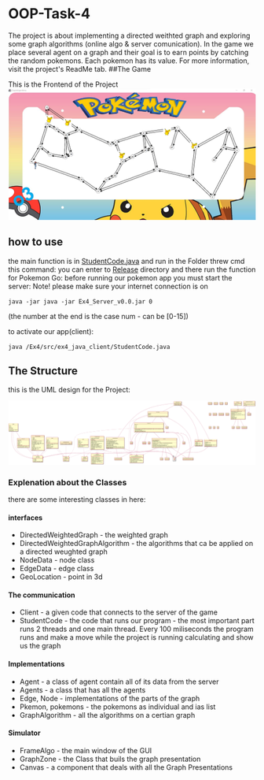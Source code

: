 # OOP-Task-4
The project is about implementing a directed weithted graph and exploring some graph algorithms (online algo & server comunication).
In the game we place several agent on a graph and their goal is to earn points by catching the random pokemons. Each pokemon has its value.
For more information, visit the project's ReadMe tab.
##The Game

This is the Frontend of the Project
![front](/Ex4/pics/pokefront.png)

## how to use
the main function is in <a href=/Ex4/src/ex4_java_client/StudentCode.java>StudentCode.java</a> and run in the Folder threw cmd this command:
you can enter to [Release](/Release) directory and there run the function for Pokemon Go:
before running our pokemon app you must start the server: 
Note! please make sure your internet connection is on
```
java -jar java -jar Ex4_Server_v0.0.jar 0
```
(the number at the end is the case num - can be [0-15])

to activate our app(client):
```
java /Ex4/src/ex4_java_client/StudentCode.java
```

## The Structure 
this is the UML design for the Project:

![uml4](/Ex4/pics/uml4.png)

### Explenation about the Classes

there are some interesting classes in here:
#### interfaces
- DirectedWeightedGraph - the weighted graph
- DirectedWeightedGraphAlgorithm - the algorithms that ca be applied on a directed weughted graph
- NodeData - node class
- EdgeData - edge class
- GeoLocation - point in 3d

#### The communication
- Client - a given code that connects to the server of the game
- StudentCode - the code that runs our program - the most important part runs 2 threads and one main thread.
Every 100 miliseconds the program runs and make a move while the project is running calculating and show us the graph

#### Implementations
- Agent - a class of agent contain all of its data from the server
- Agents - a class that has all the agents
- Edge, Node - implementations of the parts of the graph
- Pkemon, pokemons - the pokemons as individual and ias list
- GraphAlgorithm - all the algorithms on a certian graph

#### Simulator
- FrameAlgo - the main window of the GUI
- GraphZone - the Class that buils the graph presentation
- Canvas - a component that deals with all the Graph Presentations


